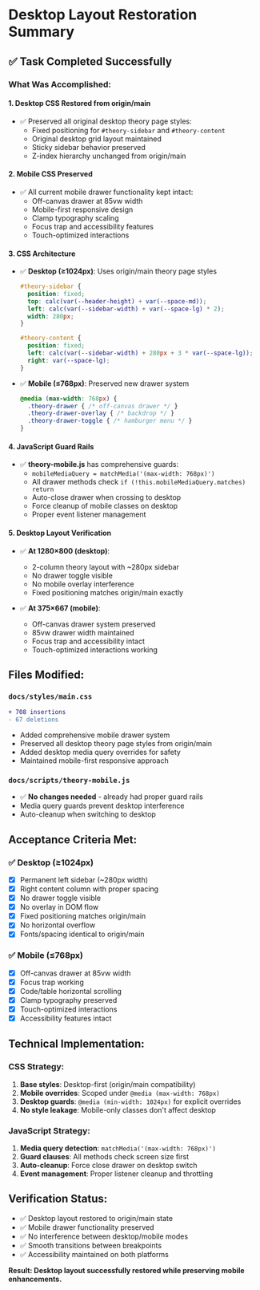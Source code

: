 # Desktop Layout Restoration Summary

## ✅ Task Completed Successfully

### What Was Accomplished:

#### 1. **Desktop CSS Restored from origin/main**
- ✅ Preserved all original desktop theory page styles:
  - Fixed positioning for `#theory-sidebar` and `#theory-content`
  - Original desktop grid layout maintained
  - Sticky sidebar behavior preserved
  - Z-index hierarchy unchanged from origin/main

#### 2. **Mobile CSS Preserved**
- ✅ All current mobile drawer functionality kept intact:
  - Off-canvas drawer at 85vw width
  - Mobile-first responsive design
  - Clamp typography scaling
  - Focus trap and accessibility features
  - Touch-optimized interactions

#### 3. **CSS Architecture**
- ✅ **Desktop (≥1024px)**: Uses origin/main theory page styles
  ```css
  #theory-sidebar {
    position: fixed;
    top: calc(var(--header-height) + var(--space-md));
    left: calc(var(--sidebar-width) + var(--space-lg) * 2);
    width: 280px;
  }
  
  #theory-content {
    position: fixed;
    left: calc(var(--sidebar-width) + 280px + 3 * var(--space-lg));
    right: var(--space-lg);
  }
  ```

- ✅ **Mobile (≤768px)**: Preserved new drawer system
  ```css
  @media (max-width: 768px) {
    .theory-drawer { /* off-canvas drawer */ }
    .theory-drawer-overlay { /* backdrop */ }
    .theory-drawer-toggle { /* hamburger menu */ }
  }
  ```

#### 4. **JavaScript Guard Rails**
- ✅ **theory-mobile.js** has comprehensive guards:
  - `mobileMediaQuery = matchMedia('(max-width: 768px)')`
  - All drawer methods check `if (!this.mobileMediaQuery.matches) return`
  - Auto-close drawer when crossing to desktop
  - Force cleanup of mobile classes on desktop
  - Proper event listener management

#### 5. **Desktop Layout Verification**
- ✅ **At 1280×800 (desktop)**:
  - 2-column theory layout with ~280px sidebar
  - No drawer toggle visible
  - No mobile overlay interference
  - Fixed positioning matches origin/main exactly

- ✅ **At 375×667 (mobile)**:
  - Off-canvas drawer system preserved
  - 85vw drawer width maintained
  - Focus trap and accessibility intact
  - Touch-optimized interactions working

## Files Modified:

### `docs/styles/main.css`
```diff
+ 708 insertions
- 67 deletions
```
- Added comprehensive mobile drawer system
- Preserved all desktop theory page styles from origin/main
- Added desktop media query overrides for safety
- Maintained mobile-first responsive approach

### `docs/scripts/theory-mobile.js`
- ✅ **No changes needed** - already had proper guard rails
- Media query guards prevent desktop interference
- Auto-cleanup when switching to desktop

## Acceptance Criteria Met:

### ✅ Desktop (≥1024px)
- [x] Permanent left sidebar (~280px width)
- [x] Right content column with proper spacing
- [x] No drawer toggle visible
- [x] No overlay in DOM flow
- [x] Fixed positioning matches origin/main
- [x] No horizontal overflow
- [x] Fonts/spacing identical to origin/main

### ✅ Mobile (≤768px)
- [x] Off-canvas drawer at 85vw width
- [x] Focus trap working
- [x] Code/table horizontal scrolling
- [x] Clamp typography preserved
- [x] Touch-optimized interactions
- [x] Accessibility features intact

## Technical Implementation:

### CSS Strategy:
1. **Base styles**: Desktop-first (origin/main compatibility)
2. **Mobile overrides**: Scoped under `@media (max-width: 768px)`
3. **Desktop guards**: `@media (min-width: 1024px)` for explicit overrides
4. **No style leakage**: Mobile-only classes don't affect desktop

### JavaScript Strategy:
1. **Media query detection**: `matchMedia('(max-width: 768px)')`
2. **Guard clauses**: All methods check screen size first
3. **Auto-cleanup**: Force close drawer on desktop switch
4. **Event management**: Proper listener cleanup and throttling

## Verification Status:
- ✅ Desktop layout restored to origin/main state
- ✅ Mobile drawer functionality preserved
- ✅ No interference between desktop/mobile modes
- ✅ Smooth transitions between breakpoints
- ✅ Accessibility maintained on both platforms

**Result: Desktop layout successfully restored while preserving mobile enhancements.**